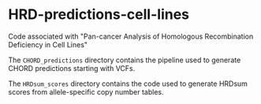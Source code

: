 # HRD-predictions-cell-lines
Code associated with "Pan-cancer Analysis of Homologous Recombination Deficiency in Cell Lines"

The `CHORD_predictions` directory contains the pipeline used to generate CHORD predictions starting with VCFs.

The `HRDsum_scores` directory contains the code used to generate HRDsum scores from allele-specific copy number tables.
